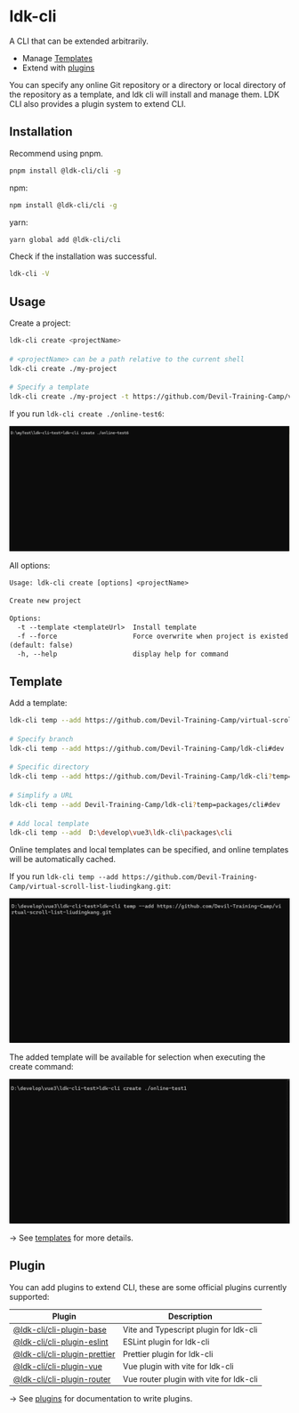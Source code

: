 # ldk-cli

A CLI that can be extended arbitrarily.

- Manage [Templates][1]
- Extend with [plugins][2]

You can specify any online Git repository or a directory or local directory of the repository as a template, and ldk cli will install and manage them. LDK CLI also provides a plugin system to extend CLI.

## Installation

Recommend using pnpm.

```bash
pnpm install @ldk-cli/cli -g
```

npm:

```bash
npm install @ldk-cli/cli -g
```

yarn:

```bash
yarn global add @ldk-cli/cli
```

Check if the installation was successful.

```bash
ldk-cli -V
```

## Usage

Create a project:

```bash
ldk-cli create <projectName>

# <projectName> can be a path relative to the current shell
ldk-cli create ./my-project

# Specify a template
ldk-cli create ./my-project -t https://github.com/Devil-Training-Camp/virtual-scroll-list-liudingkang.git

```

If you run `ldk-cli create ./online-test6`:

![create][3]

All options:

```
Usage: ldk-cli create [options] <projectName>

Create new project

Options:
  -t --template <templateUrl>  Install template
  -f --force                   Force overwrite when project is existed (default: false)
  -h, --help                   display help for command
```

## Template

Add a template:

```bash
ldk-cli temp --add https://github.com/Devil-Training-Camp/virtual-scroll-list-liudingkang.git

# Specify branch
ldk-cli temp --add https://github.com/Devil-Training-Camp/ldk-cli#dev

# Specific directory
ldk-cli temp --add https://github.com/Devil-Training-Camp/ldk-cli?temp=packages/cli#main

# Simplify a URL
ldk-cli temp --add Devil-Training-Camp/ldk-cli?temp=packages/cli#dev

# Add local template
ldk-cli temp --add  D:\develop\vue3\ldk-cli\packages\cli
```

Online templates and local templates can be specified, and online templates will be automatically cached.

If you run `ldk-cli temp --add https://github.com/Devil-Training-Camp/virtual-scroll-list-liudingkang.git`:

![temp][4]

The added template will be available for selection when executing the create command:

![create-temp][5]

→ See [templates][6] for more details.

## Plugin

You can add plugins to extend CLI, these are some official plugins currently supported:

| Plugin                            | Description                             |
| --------------------------------- | --------------------------------------- |
| [@ldk-cli/cli-plugin-base][7]     | Vite and Typescript plugin for ldk-cli  |
| [@ldk-cli/cli-plugin-eslint][8]   | ESLint plugin for ldk-cli               |
| [@ldk-cli/cli-plugin-prettier][9] | Prettier plugin for ldk-cli             |
| [@ldk-cli/cli-plugin-vue][10]     | Vue plugin with vite for ldk-cli        |
| [@ldk-cli/cli-plugin-router][11]  | Vue router plugin with vite for ldk-cli |

→ See [plugins][12] for documentation to write plugins.

[1]: #template
[2]: #plugin
[3]: /docs/assets/ldk-cli-create.gif
[4]: /docs/assets/ldk-cli-temp-add.gif
[5]: /docs/assets/ldk-cli-create-temp.gif
[6]: /packages/template-manager/README.md
[7]: /packages/cli-plugin-base/README.md
[8]: /packages/cli-plugin-eslint/README.md
[9]: /packages/cli-plugin-prettier/README.md
[10]: /packages/cli-plugin-vue/README.md
[11]: /packages/cli-plugin-router/README.md
[12]: /packages/plugin-manager/README.md
